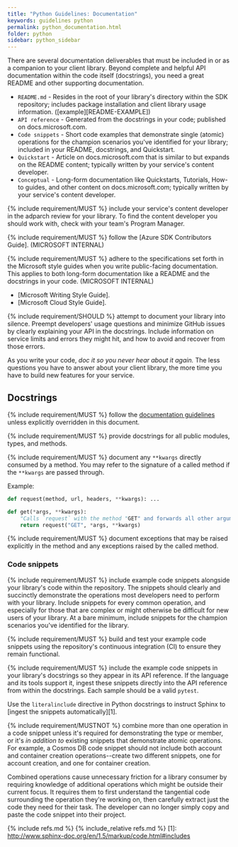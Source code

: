 ```yaml
---
title: "Python Guidelines: Documentation"
keywords: guidelines python
permalink: python_documentation.html
folder: python
sidebar: python_sidebar
---
```


There are several documentation deliverables that must be included in or as a companion to your 
client library. Beyond complete and helpful API documentation within the code itself (docstrings), you need a great README and other supporting documentation.

* `README.md` - Resides in the root of your library's directory within the SDK repository; includes package installation and client library usage information. ([example][README-EXAMPLE])
* `API reference` - Generated from the docstrings in your code; published on docs.microsoft.com. 
* `Code snippets` - Short code examples that demonstrate single (atomic) operations for the champion scenarios you've identified for your library; included in your README, docstrings, and Quickstart. 
* `Quickstart` - Article on docs.microsoft.com that is similar to but expands on the README content; typically written by your service's content developer. 
* `Conceptual` - Long-form documentation like Quickstarts, Tutorials, How-to guides, and other content on docs.microsoft.com; typically written by your service's content developer. 

{% include requirement/MUST %} include your service's content developer in the adparch review for your 
library. To find the content developer you should work with, check with your team's Program 
Manager.

{% include requirement/MUST %} follow the [Azure SDK Contributors Guide]. (MICROSOFT INTERNAL)

{% include requirement/MUST %} adhere to the specifications set forth in the Microsoft style guides when 
you write public-facing documentation. This applies to both long-form documentation like a README 
and the docstrings in your code. (MICROSOFT INTERNAL)

* [Microsoft Writing Style Guide].
* [Microsoft Cloud Style Guide].

{% include requirement/SHOULD %} attempt to document your library into silence. Preempt developers' usage 
questions and minimize GitHub issues by clearly explaining your API in the docstrings. Include 
information on service limits and errors they might hit, and how to avoid and recover from those 
errors.

As you write your code, *doc it so you never hear about it again.* The less questions you have to 
answer about your client library, the more time you have to build new features for your service.

## Docstrings

{% include requirement/MUST %} follow the [documentation guidelines](http://aka.ms/pydocs) unless explicitly overridden in this document.

{% include requirement/MUST %} provide docstrings for all public modules, types, and methods.

{% include requirement/MUST %} document any `**kwargs` directly consumed by a method. You may refer to the signature of a called method if the `**kwargs` are passed through.

Example:
```python
def request(method, url, headers, **kwargs): ...

def get(*args, **kwargs):
    "Calls `request` with the method "GET" and forwards all other arguments."
    return request("GET", *args, **kwargs)
```

{% include requirement/MUST %} document exceptions that may be raised explicitly in the method and any exceptions raised by the called method.

### Code snippets

{% include requirement/MUST %} include example code snippets alongside your library's code within the repository. The snippets should clearly and succinctly demonstrate the operations most developers need to perform with your library. Include snippets for every common operation, and especially for those that are complex or might otherwise be difficult for new users of your library. At a bare minimum, include snippets for the champion scenarios you've identified for the library.

{% include requirement/MUST %} build and test your example code snippets using the repository's continuous integration (CI) to ensure they remain functional.

{% include requirement/MUST %} include the example code snippets in your library's docstrings so they appear in its API reference. If the language and its tools support it, ingest these snippets directly into the API reference from within the docstrings. Each sample should be a valid `pytest`.

Use the `literalinclude` directive in Python docstrings to instruct Sphinx to [ingest the snippets automatically][1].

{% include requirement/MUSTNOT %} combine more than one operation in a code snippet unless it's required for demonstrating the type or member, or it's *in addition to* existing snippets that demonstrate atomic operations. For example, a Cosmos DB code snippet should not include both account and container creation operations--create two different snippets, one for account creation, and one for container creation.

Combined operations cause unnecessary friction for a library consumer by requiring knowledge of additional operations which might be outside their current focus. It requires them to first understand the tangential code surrounding the operation they're working on, then carefully extract just the code they need for their task. The developer can no longer simply copy and paste the code snippet into their project.

{% include refs.md %}
{% include_relative refs.md %}
[1]: http://www.sphinx-doc.org/en/1.5/markup/code.html#includes
